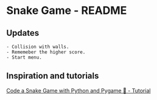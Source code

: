 
# Snake Game - README

## Updates

    - Collision with walls. 
    - Rememeber the higher score. 
    - Start menu.  

## Inspiration and tutorials

[Code a Snake Game with Python and Pygame 🐍 - Tutorial](https://www.youtube.com/watch?v=8dfePlONtls)